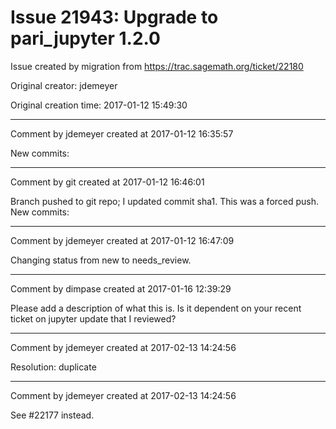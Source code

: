 # Issue 21943: Upgrade to pari_jupyter 1.2.0

Issue created by migration from https://trac.sagemath.org/ticket/22180

Original creator: jdemeyer

Original creation time: 2017-01-12 15:49:30




---

Comment by jdemeyer created at 2017-01-12 16:35:57

New commits:


---

Comment by git created at 2017-01-12 16:46:01

Branch pushed to git repo; I updated commit sha1. This was a forced push. New commits:


---

Comment by jdemeyer created at 2017-01-12 16:47:09

Changing status from new to needs_review.


---

Comment by dimpase created at 2017-01-16 12:39:29

Please add a description of what this is. Is it dependent on your recent ticket on jupyter update that I reviewed?


---

Comment by jdemeyer created at 2017-02-13 14:24:56

Resolution: duplicate


---

Comment by jdemeyer created at 2017-02-13 14:24:56

See #22177 instead.
